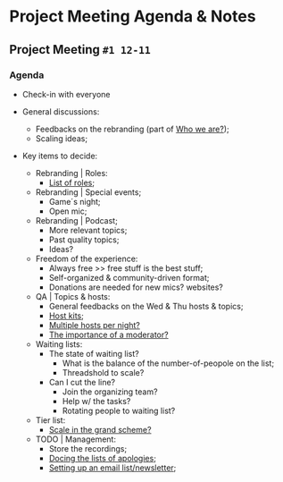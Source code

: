 # Project Meeting Agenda & Notes

## Project Meeting `#1 12-11`

### Agenda
- Check-in with everyone
- General discussions:
  - Feedbacks on the rebranding (part of [Who we are?](https://github.com/ChenxiSSS/OCf2f/issues/14));
  - Scaling ideas;

- Key items to decide:
  - Rebranding | Roles:
    - [List of roles](https://github.com/ChenxiSSS/OCf2f/issues/12);
  - Rebranding | Special events;
    - Game´s night;
    - Open mic;
  - Rebranding | Podcast;
    - More relevant topics;
    - Past quality topics;
    - Ideas?
  - Freedom of the experience:
    - Always free >> free stuff is the best stuff;
    - Self-organized & community-driven format;
    - Donations are needed for new mics? websites?
  - QA | Topics & hosts:
    - General feedbacks on the Wed & Thu hosts & topics;
    - [Host kits](https://github.com/ChenxiSSS/OCf2f/issues/15);
    - [Multiple hosts per night?](https://github.com/ChenxiSSS/OCf2f/issues/9)
    - [The importance of a moderator?](https://github.com/ChenxiSSS/OCf2f/issues/18)
  - Waiting lists:
    - The state of waiting list?
      - What is the balance of the number-of-peopole on the list;
      - Threadshold to scale?
    - Can I cut the line?
      - Join the organizing team?
      - Help w/ the tasks?
      - Rotating people to waiting list?
  - Tier list:
    - [Scale in the grand scheme? ](https://github.com/ChenxiSSS/OCf2f/issues/19)
  - TODO | Management:
    - Store the recordings;
    - [Docing the lists of apologies](https://github.com/ChenxiSSS/OCf2f/issues/20);
    - [Setting up an email list/newsletter](https://github.com/ChenxiSSS/OCf2f/issues/13);
